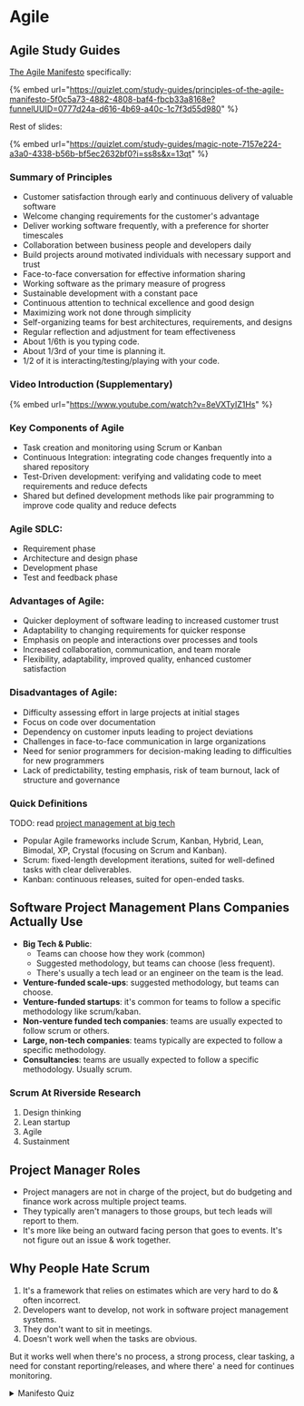 # Agile

## Agile Study Guides

[The Agile Manifesto](https://agilemanifesto.org/principles.html) specifically:

{% embed url="https://quizlet.com/study-guides/principles-of-the-agile-manifesto-5f0c5a73-4882-4808-baf4-fbcb33a8168e?funnelUUID=0777d24a-d616-4b69-a40c-1c7f3d55d980" %}

Rest of slides:

{% embed url="https://quizlet.com/study-guides/magic-note-7157e224-a3a0-4338-b56b-bf5ec2632bf0?i=ss8s&x=13qt" %}

### Summary of Principles

* Customer satisfaction through early and continuous delivery of valuable software
* Welcome changing requirements for the customer's advantage
* Deliver working software frequently, with a preference for shorter timescales
* Collaboration between business people and developers daily
* Build projects around motivated individuals with necessary support and trust
* Face-to-face conversation for effective information sharing
* Working software as the primary measure of progress
* Sustainable development with a constant pace
* Continuous attention to technical excellence and good design
* Maximizing work not done through simplicity
* Self-organizing teams for best architectures, requirements, and designs
* Regular reflection and adjustment for team effectiveness
* About 1/6th is you typing code.
* About 1/3rd of your time is planning it.
* 1/2 of it is interacting/testing/playing with your code.

### Video Introduction (Supplementary)

{% embed url="https://www.youtube.com/watch?v=8eVXTyIZ1Hs" %}

### Key Components of Agile

* Task creation and monitoring using Scrum or Kanban
* Continuous Integration: integrating code changes frequently into a shared repository
* Test-Driven development: verifying and validating code to meet requirements and reduce defects
* Shared but defined development methods like pair programming to improve code quality and reduce defects

### Agile SDLC:

* Requirement phase
* Architecture and design phase
* Development phase
* Test and feedback phase

### Advantages of Agile:

* Quicker deployment of software leading to increased customer trust
* Adaptability to changing requirements for quicker response
* Emphasis on people and interactions over processes and tools
* Increased collaboration, communication, and team morale
* Flexibility, adaptability, improved quality, enhanced customer satisfaction

### Disadvantages of Agile:

* Difficulty assessing effort in large projects at initial stages
* Focus on code over documentation
* Dependency on customer inputs leading to project deviations
* Challenges in face-to-face communication in large organizations
* Need for senior programmers for decision-making leading to difficulties for new programmers
* Lack of predictability, testing emphasis, risk of team burnout, lack of structure and governance

### Quick Definitions
TODO: read [project management at big tech](https://blog.pragmaticengineer.com/project-management-at-big-tech/)

* Popular Agile frameworks include Scrum, Kanban, Hybrid, Lean, Bimodal, XP, Crystal (focusing on Scrum and Kanban).
* Scrum: fixed-length development iterations, suited for well-defined tasks with clear deliverables.
* Kanban: continuous releases, suited for open-ended tasks.

## Software Project Management Plans Companies Actually Use
* **Big Tech & Public**:
    * Teams can choose how they work (common)
    * Suggested methodology, but teams can choose (less frequent).
    * There's usually a tech lead or an engineer on the team is the lead.
* **Venture-funded scale-ups**: suggested methodology, but teams can choose.
* **Venture-funded startups**: it's common for teams to follow a specific methodology like scrum/kaban.
* **Non-venture funded tech companies**: teams are usually expected to follow scrum or others.
* **Large, non-tech companies**: teams typically are expected to follow a specific methodology. 
* **Consultancies**: teams are usually expected to follow a specific methodology. Usually scrum. 

### Scrum At Riverside Research
1. Design thinking
2. Lean startup
3. Agile
4. Sustainment

## Project Manager Roles
* Project managers are not in charge of the project, but do budgeting and finance work across multiple project teams.
* They typically aren't managers to those groups, but tech leads will report to them.
* It's more like being an outward facing person that goes to events. It's not figure out an issue & work together.

## Why People Hate Scrum
1. It's a framework that relies on estimates which are very hard to do & often incorrect.
2. Developers want to develop, not work in software project management systems.
3. They don't want to sit in meetings.
4. Doesn't work well when the tasks are obvious.

But it works well when there's no process, a strong process, clear tasking, a need for constant reporting/releases, and where there' a need for continues monitoring. 

<details>

<summary>Manifesto Quiz</summary>

1. **What is the highest priority in Agile development?**
   * A. Maximizing team productivity
   * B. Satisfying the customer through early and continuous delivery of valuable software
   * C. Reducing costs
   * D. Delivering working software infrequently
2. **How does Agile handle changing requirements?**
   * A. By rejecting any changes after the initial planning phase
   * B. By welcoming and harnessing changes for the customer’s competitive advantage
   * C. By delaying changes until after project completion
   * D. By only allowing changes during specific development phases
3. **What is the preferred frequency for delivering working software in Agile?**
   * A. Annually
   * B. Quarterly
   * C. From a couple of weeks to a couple of months
   * D. Every 6 months
4. **Who must work together daily throughout an Agile project?**
   * A. Business people and developers
   * B. Developers and customers
   * C. Project managers and testers
   * D. Designers and stakeholders
5. **What is considered the most efficient method of communication in Agile development?**
   * A. Email
   * B. Instant messaging
   * C. Face-to-face conversation
   * D. Written documentation
6. **What is the primary measure of progress in Agile?**
   * A. Number of features completed
   * B. Working software
   * C. Customer satisfaction surveys
   * D. Number of team meetings held
7. **What does Agile promote regarding the pace of development?**
   * A. Rapid bursts of activity followed by downtime
   * B. Sustainable development with a constant pace
   * C. Quick sprints with frequent breaks
   * D. Intense short-term focus with long-term delays
8. **How should teams handle technical excellence and good design in Agile?**
   * A. Focus on them only at the end of the project
   * B. Use them as guidelines, not requirements
   * C. Give continuous attention to enhance agility
   * D. Delegate these tasks to a specialized team
9. **What does simplicity refer to in Agile principles?**
   * A. The ability to do more work with fewer resources
   * B. Maximizing the amount of work not done
   * C. Minimizing the complexity of the software
   * D. Reducing the number of features in the product
10. **What is a key characteristic of the best architectures, requirements, and designs in Agile?**
    * A. They are defined by project managers
    * B. They emerge from self-organizing teams
    * C. They are predetermined and fixed
    * D. They are developed by external consultants
11. **What should teams do at regular intervals according to Agile principles?**
    * A. Review and adjust the project budget
    * B. Reflect on how to become more effective and adjust their behavior
    * C. Reassign roles and responsibilities
    * D. Prepare detailed documentation

**True/False**

1. Agile processes discourage changes in requirements once the development phase starts. (True/False)
2. Delivering working software is not a priority in Agile development. (True/False)
3. Agile teams should work at a constant pace and avoid burnout. (True/False)
4. Face-to-face communication is less effective than written documentation in Agile projects. (True/False)

</details>


